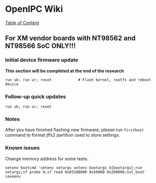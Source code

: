 # OpenIPC Wiki
[Table of Content](../../README.md)

For XM vendor boards with NT98562 and NT98566 SoC ONLY!!!
---------------------------------------------------------

### Initial device firmware update

**This section will be completed at the end of the research**

```
run uk; run ur; reset            # Flash kernel, rootfs and reboot device
```

### Follow-up quick updates

```
run uk; run ur; reset
```

### Notes

After you have finished flashing new firmware, please run `firstboot` command
to format jffs2 partition used to store settings.

### Known issues

Change memory address for some tests.

```
setenv bootcmd 'setenv setargs setenv bootargs ${bootargs};run setargs;sf probe 0;sf read 0x03100000 0x50000 0x200000;nvt_boot'
saveenv
```
